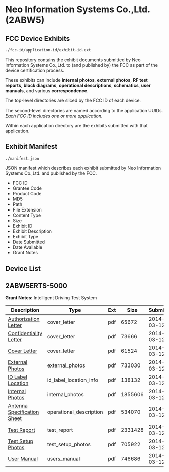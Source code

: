 # Neo Information Systems Co.,Ltd. (2ABW5)
## FCC Device Exhibits

```
./fcc-id/application-id/exhibit-id.ext
```

This repository contains the exhibit documents submitted by Neo Information Systems Co.,Ltd. to (and published by) the FCC as part of the device certification process.

These exhibits can include **internal photos**, **external photos**, **RF test reports**, **block diagrams**, **operational descriptions**, **schematics**, **user manuals**, and various **correspondence**.

The top-level directories are sliced by the FCC ID of each device.

The second-level directories are named according to the application UUIDs. *Each FCC ID includes one or more application.*

Within each application directory are the exhibits submitted with that application. 

## Exhibit Manifest

```
./manifest.json
```

JSON manifest which describes each exhibit submitted by Neo Information Systems Co.,Ltd. and published by the FCC.

- FCC ID
- Grantee Code
- Product Code
- MD5
- Path
- File Extension
- Content Type
- Size
- Exhibit ID
- Exhibit Description
- Exhibit Type
- Date Submitted
- Date Available
- Grant Notes

## Device List
## 2ABW5ERTS-5000
**Grant Notes:** Intelligent Driving Test System

| Description | Type | Ext | Size | Submitted | Available |
| ----------- | ---- | --- | ---- | --------- | --------- |
| [Authorization Letter](2ABW5ERTS-5000/5e3468ba25517503aecab19675d960a5/2213222.pdf) | cover_letter | pdf | 65672 | 2014-03-12 | 2014-03-12 |
| [Confidentiality Letter](2ABW5ERTS-5000/5e3468ba25517503aecab19675d960a5/2213224.pdf) | cover_letter | pdf | 73666 | 2014-03-12 | 2014-03-12 |
| [Cover Letter](2ABW5ERTS-5000/5e3468ba25517503aecab19675d960a5/2213229.pdf) | cover_letter | pdf | 61524 | 2014-03-12 | 2014-03-12 |
| [External Photos](2ABW5ERTS-5000/5e3468ba25517503aecab19675d960a5/2213225.pdf) | external_photos | pdf | 733030 | 2014-03-12 | 2014-03-12 |
| [ID Label Location](2ABW5ERTS-5000/5e3468ba25517503aecab19675d960a5/2213226.pdf) | id_label_location_info | pdf | 138132 | 2014-03-12 | 2014-03-12 |
| [Internal Photos](2ABW5ERTS-5000/5e3468ba25517503aecab19675d960a5/2213227.pdf) | internal_photos | pdf | 1855606 | 2014-03-12 | 2014-03-12 |
| [Antenna Specification Sheet](2ABW5ERTS-5000/5e3468ba25517503aecab19675d960a5/2213223.pdf) | operational_description | pdf | 534070 | 2014-03-12 | 2014-03-12 |
| [Test Report](2ABW5ERTS-5000/5e3468ba25517503aecab19675d960a5/2213228.pdf) | test_report | pdf | 2331428 | 2014-03-12 | 2014-03-12 |
| [Test Setup Photos](2ABW5ERTS-5000/5e3468ba25517503aecab19675d960a5/2213230.pdf) | test_setup_photos | pdf | 705922 | 2014-03-12 | 2014-03-12 |
| [User Manual](2ABW5ERTS-5000/5e3468ba25517503aecab19675d960a5/2213231.pdf) | users_manual | pdf | 746686 | 2014-03-12 | 2014-03-12 |
